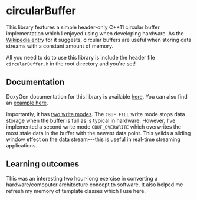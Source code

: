 # circularBuffer
This library features a simple header-only C++11 circular buffer implementation which I enjoyed using when developing hardware. As the [Wikipedia entry](https://en.wikipedia.org/wiki/Circular_buffer) for it suggests, circular buffers are useful when storing data streams with a constant amount of memory.

All you need to do to use this library is include the header file `circularBuffer.h` in the root directory and you're set!

## Documentation
DoxyGen documentation for this library is available [here](https://silicondosa.github.io/circularBuffer/). You can also find an [example here](https://silicondosa.github.io/circularBuffer/circular_buffer_8cpp_source.html).

Importantly, it has [two write modes](https://silicondosa.github.io/circularBuffer/circular_buffer_8h.html#a7702f4afe06244a0600711520cae3551). The `CBUF_FILL` write mode stops data storage when the buffer is full as is typical in hardware. However, I've implemented a second write mode `CBUF_OVERWRITE` which overwrites the most stale data in the buffer with the newest data point. This yeilds a sliding window effect on the data stream---this is useful in real-time streaming applications.

## Learning outcomes
This was an interesting two hour-long exercise in converting a hardware/comoputer architecture concept to software. It also helped me refresh my memory of template classes which I use here.